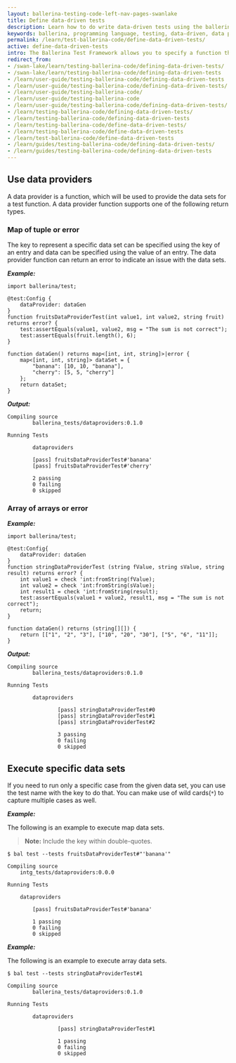 ```yaml
---
layout: ballerina-testing-code-left-nav-pages-swanlake
title: Define data-driven tests
description: Learn how to do write data-driven tests using the ballerina test framework.
keywords: ballerina, programming language, testing, data-driven, data providers
permalink: /learn/test-ballerina-code/define-data-driven-tests/
active: define-data-driven-tests
intro: The Ballerina Test Framework allows you to specify a function that returns a set of data values as a data-provider.
redirect_from:
- /swan-lake/learn/testing-ballerina-code/defining-data-driven-tests/
- /swan-lake/learn/testing-ballerina-code/defining-data-driven-tests
- /learn/user-guide/testing-ballerina-code/defining-data-driven-tests
- /learn/user-guide/testing-ballerina-code/defining-data-driven-tests/
- /learn/user-guide/testing-ballerina-code/
- /learn/user-guide/testing-ballerina-code
- /learn/user-guide/testing-ballerina-code/defining-data-driven-tests/
- /learn/testing-ballerina-code/defining-data-driven-tests/
- /learn/testing-ballerina-code/defining-data-driven-tests
- /learn/testing-ballerina-code/define-data-driven-tests/
- /learn/testing-ballerina-code/define-data-driven-tests
- /learn/test-ballerina-code/define-data-driven-tests
- /learn/guides/testing-ballerina-code/defining-data-driven-tests/
- /learn/guides/testing-ballerina-code/defining-data-driven-tests
---
```


## Use data providers

A data provider is a function, which will be used to provide the data sets for a test function.
A data provider function supports one of the following return types.

### Map of tuple or error

The key to represent a specific data set can be specified using the key of an entry and data can be specified using the 
value of an entry. The data provider function can return an error to indicate an issue with the data sets.
 
***Example:***

```ballerina
import ballerina/test;

@test:Config {
    dataProvider: dataGen
}
function fruitsDataProviderTest(int value1, int value2, string fruit) returns error? {
    test:assertEquals(value1, value2, msg = "The sum is not correct");
    test:assertEquals(fruit.length(), 6);
}

function dataGen() returns map<[int, int, string]>|error {
    map<[int, int, string]> dataSet = {
        "banana": [10, 10, "banana"],
        "cherry": [5, 5, "cherry"]
    };
    return dataSet;
}
```

***Output:***

```
Compiling source
        ballerina_tests/dataproviders:0.1.0

Running Tests

        dataproviders

		[pass] fruitsDataProviderTest#'banana'
		[pass] fruitsDataProviderTest#'cherry'

		2 passing
		0 failing
		0 skipped
```


### Array of arrays or error

***Example:***

```ballerina
import ballerina/test;

@test:Config{
    dataProvider: dataGen
}
function stringDataProviderTest (string fValue, string sValue, string result) returns error? {
    int value1 = check 'int:fromString(fValue);
    int value2 = check 'int:fromString(sValue);
    int result1 = check 'int:fromString(result);
    test:assertEquals(value1 + value2, result1, msg = "The sum is not correct");
    return;
}

function dataGen() returns (string[][]) {
    return [["1", "2", "3"], ["10", "20", "30"], ["5", "6", "11"]];
}
```

***Output:***

```
Compiling source
        ballerina_tests/dataproviders:0.1.0

Running Tests

        dataproviders

                [pass] stringDataProviderTest#0
                [pass] stringDataProviderTest#1
                [pass] stringDataProviderTest#2

                3 passing
                0 failing
                0 skipped
```

## Execute specific data sets

If you need to run only a specific case from the given data set, you can use the test name with the key to do that.
You can make use of wild cards(`*`) to capture multiple cases as well.

***Example:***

The following is an example to execute map data sets.
>**Note:** Include the key within double-quotes.

```
$ bal test --tests fruitsDataProviderTest#"'banana'"

Compiling source
	intg_tests/dataproviders:0.0.0

Running Tests

	dataproviders

		[pass] fruitsDataProviderTest#'banana'

		1 passing
		0 failing
		0 skipped
```

***Example:***

The following is an example to execute array data sets.

```
$ bal test --tests stringDataProviderTest#1

Compiling source
        ballerina_tests/dataproviders:0.1.0

Running Tests

        dataproviders

                [pass] stringDataProviderTest#1
                
                1 passing
                0 failing
                0 skipped
```
